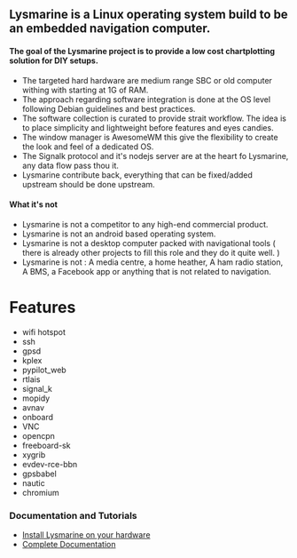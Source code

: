 
## Lysmarine is a Linux operating system build to be an embedded navigation computer.

#### The goal of the Lysmarine project is to provide a low cost chartplotting solution for DIY setups.
- The targeted hard hardware are medium range SBC or old computer withing with starting at 1G of RAM.
- The approach regarding software integration is done at the OS level following Debian guidelines and best practices.
- The software collection is curated to provide strait workflow. The idea is to place simplicity and lightweight before features and eyes candies.
- The window manager is AwesomeWM this give the flexibility to create the look and feel of a dedicated OS.
- The Signalk protocol and it's nodejs server are at the heart fo Lysmarine, any data flow pass thou it.
- Lysmarine contribute back, everything that can be fixed/added upstream should be done upstream.

#### What it's not
- Lysmarine is not a competitor to any high-end commercial product.
- Lysmarine is not an android based operating system.
- Lysmarine is not a desktop computer packed with navigational tools ( there is already other projects to fill this role and they do it quite well. )
- Lysmarine is not : A media centre, a home heather, A ham radio station, A BMS, a Facebook app or anything that is not related to navigation.


# Features

 - wifi hotspot
 - ssh
 - gpsd
 - kplex
 - pypilot_web
 - rtlais
 - signal_k
 - mopidy
 - avnav
 - onboard
 - VNC 
 - opencpn
 - freeboard-sk  
 - xygrib
 - evdev-rce-bbn
 - gpsbabel
 - nautic
 - chromium

### Documentation and Tutorials 
  - [ Install Lysmarine on your hardware ](doc/INSTALL.md)
  - [ Complete Documentation ](doc/README.md)



